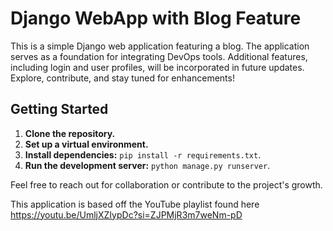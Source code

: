 # Django WebApp with Blog Feature

This is a simple Django web application featuring a blog. The application serves as a foundation for integrating DevOps tools. Additional features, including login and user profiles, will be incorporated in future updates. Explore, contribute, and stay tuned for enhancements!

## Getting Started

1. **Clone the repository.**
2. **Set up a virtual environment.**
3. **Install dependencies:** `pip install -r requirements.txt`.
4. **Run the development server:** `python manage.py runserver`.

Feel free to reach out for collaboration or contribute to the project's growth.

This application is based off the YouTube playlist found here https://youtu.be/UmljXZIypDc?si=ZJPMjR3m7weNm-pD
